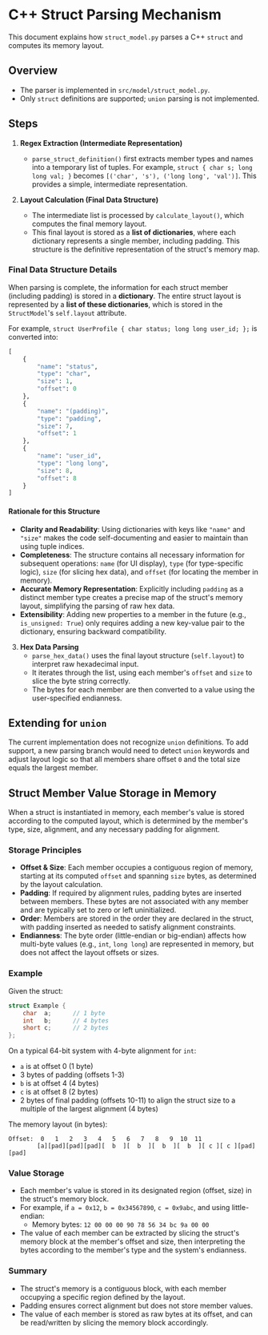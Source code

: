 # C++ Struct Parsing Mechanism

This document explains how `struct_model.py` parses a C++ `struct` and computes its memory layout.

## Overview
- The parser is implemented in `src/model/struct_model.py`.
- Only `struct` definitions are supported; `union` parsing is not implemented.

## Steps
1. **Regex Extraction (Intermediate Representation)**
   - `parse_struct_definition()` first extracts member types and names into a temporary list of tuples. For example, `struct { char s; long long val; }` becomes `[('char', 's'), ('long long', 'val')]`. This provides a simple, intermediate representation.

2. **Layout Calculation (Final Data Structure)**
   - The intermediate list is processed by `calculate_layout()`, which computes the final memory layout.
   - This final layout is stored as a **list of dictionaries**, where each dictionary represents a single member, including padding. This structure is the definitive representation of the struct's memory map.

### Final Data Structure Details

When parsing is complete, the information for each struct member (including padding) is stored in a **dictionary**. The entire struct layout is represented by a **list of these dictionaries**, which is stored in the `StructModel`'s `self.layout` attribute.

For example, `struct UserProfile { char status; long long user_id; };` is converted into:
```python
[
    {
        "name": "status",
        "type": "char",
        "size": 1,
        "offset": 0
    },
    {
        "name": "(padding)",
        "type": "padding",
        "size": 7,
        "offset": 1
    },
    {
        "name": "user_id",
        "type": "long long",
        "size": 8,
        "offset": 8
    }
]
```

#### Rationale for this Structure

- **Clarity and Readability**: Using dictionaries with keys like `"name"` and `"size"` makes the code self-documenting and easier to maintain than using tuple indices.
- **Completeness**: The structure contains all necessary information for subsequent operations: `name` (for UI display), `type` (for type-specific logic), `size` (for slicing hex data), and `offset` (for locating the member in memory).
- **Accurate Memory Representation**: Explicitly including `padding` as a distinct member type creates a precise map of the struct's memory layout, simplifying the parsing of raw hex data.
- **Extensibility**: Adding new properties to a member in the future (e.g., `is_unsigned: True`) only requires adding a new key-value pair to the dictionary, ensuring backward compatibility.

3. **Hex Data Parsing**
   - `parse_hex_data()` uses the final layout structure (`self.layout`) to interpret raw hexadecimal input.
   - It iterates through the list, using each member's `offset` and `size` to slice the byte string correctly.
   - The bytes for each member are then converted to a value using the user-specified endianness.

## Extending for `union`
The current implementation does not recognize `union` definitions. To add support, a new parsing branch would need to detect `union` keywords and adjust layout logic so that all members share offset `0` and the total size equals the largest member.

## Struct Member Value Storage in Memory

When a struct is instantiated in memory, each member's value is stored according to the computed layout, which is determined by the member's type, size, alignment, and any necessary padding for alignment.

### Storage Principles
- **Offset & Size**: Each member occupies a contiguous region of memory, starting at its computed `offset` and spanning `size` bytes, as determined by the layout calculation.
- **Padding**: If required by alignment rules, padding bytes are inserted between members. These bytes are not associated with any member and are typically set to zero or left uninitialized.
- **Order**: Members are stored in the order they are declared in the struct, with padding inserted as needed to satisfy alignment constraints.
- **Endianness**: The byte order (little-endian or big-endian) affects how multi-byte values (e.g., `int`, `long long`) are represented in memory, but does not affect the layout offsets or sizes.

### Example
Given the struct:
```c
struct Example {
    char  a;      // 1 byte
    int   b;      // 4 bytes
    short c;      // 2 bytes
};
```
On a typical 64-bit system with 4-byte alignment for `int`:
- `a` is at offset 0 (1 byte)
- 3 bytes of padding (offsets 1-3)
- `b` is at offset 4 (4 bytes)
- `c` is at offset 8 (2 bytes)
- 2 bytes of final padding (offsets 10-11) to align the struct size to a multiple of the largest alignment (4 bytes)

The memory layout (in bytes):
```
Offset:  0   1   2   3   4   5   6   7   8   9  10  11
        [a][pad][pad][pad][  b  ][  b  ][  b  ][  b  ][ c ][ c ][pad][pad]
```

### Value Storage
- Each member's value is stored in its designated region (offset, size) in the struct's memory block.
- For example, if `a = 0x12`, `b = 0x34567890`, `c = 0x9abc`, and using little-endian:
  - Memory bytes: `12 00 00 00 90 78 56 34 bc 9a 00 00`
- The value of each member can be extracted by slicing the struct's memory block at the member's offset and size, then interpreting the bytes according to the member's type and the system's endianness.

### Summary
- The struct's memory is a contiguous block, with each member occupying a specific region defined by the layout.
- Padding ensures correct alignment but does not store member values.
- The value of each member is stored as raw bytes at its offset, and can be read/written by slicing the memory block accordingly.
